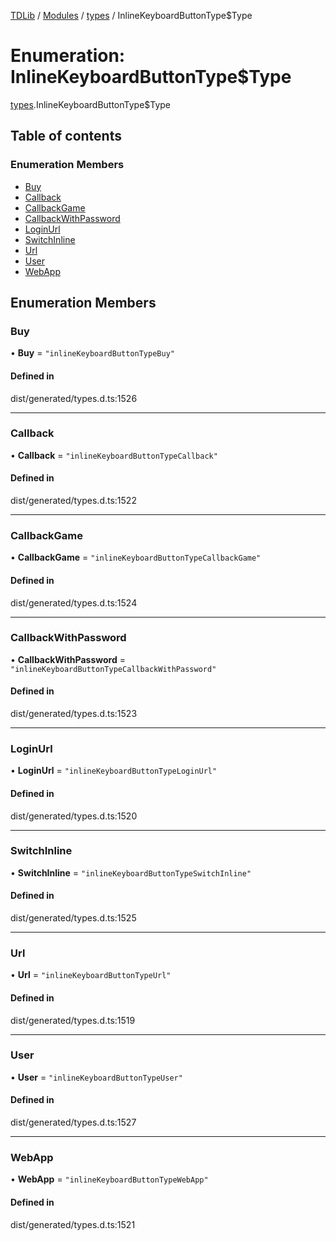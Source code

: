 [TDLib](../README.md) / [Modules](../modules.md) / [types](../modules/types.md) / InlineKeyboardButtonType$Type

# Enumeration: InlineKeyboardButtonType$Type

[types](../modules/types.md).InlineKeyboardButtonType$Type

## Table of contents

### Enumeration Members

- [Buy](types.InlineKeyboardButtonType_Type.md#buy)
- [Callback](types.InlineKeyboardButtonType_Type.md#callback)
- [CallbackGame](types.InlineKeyboardButtonType_Type.md#callbackgame)
- [CallbackWithPassword](types.InlineKeyboardButtonType_Type.md#callbackwithpassword)
- [LoginUrl](types.InlineKeyboardButtonType_Type.md#loginurl)
- [SwitchInline](types.InlineKeyboardButtonType_Type.md#switchinline)
- [Url](types.InlineKeyboardButtonType_Type.md#url)
- [User](types.InlineKeyboardButtonType_Type.md#user)
- [WebApp](types.InlineKeyboardButtonType_Type.md#webapp)

## Enumeration Members

### Buy

• **Buy** = ``"inlineKeyboardButtonTypeBuy"``

#### Defined in

dist/generated/types.d.ts:1526

___

### Callback

• **Callback** = ``"inlineKeyboardButtonTypeCallback"``

#### Defined in

dist/generated/types.d.ts:1522

___

### CallbackGame

• **CallbackGame** = ``"inlineKeyboardButtonTypeCallbackGame"``

#### Defined in

dist/generated/types.d.ts:1524

___

### CallbackWithPassword

• **CallbackWithPassword** = ``"inlineKeyboardButtonTypeCallbackWithPassword"``

#### Defined in

dist/generated/types.d.ts:1523

___

### LoginUrl

• **LoginUrl** = ``"inlineKeyboardButtonTypeLoginUrl"``

#### Defined in

dist/generated/types.d.ts:1520

___

### SwitchInline

• **SwitchInline** = ``"inlineKeyboardButtonTypeSwitchInline"``

#### Defined in

dist/generated/types.d.ts:1525

___

### Url

• **Url** = ``"inlineKeyboardButtonTypeUrl"``

#### Defined in

dist/generated/types.d.ts:1519

___

### User

• **User** = ``"inlineKeyboardButtonTypeUser"``

#### Defined in

dist/generated/types.d.ts:1527

___

### WebApp

• **WebApp** = ``"inlineKeyboardButtonTypeWebApp"``

#### Defined in

dist/generated/types.d.ts:1521

